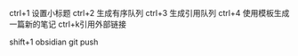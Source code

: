 
ctrl+1 设置小标题
ctrl+2  生成有序队列
ctrl+3 生成引用队列
ctrl+4 使用模板生成一篇新的笔记
ctrl+k引用外部链接



shift+1 obsidian git push